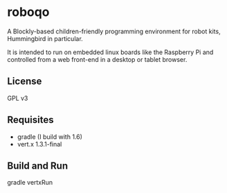 roboqo
======

A Blockly-based children-friendly programming environment for robot kits, Hummingbird in particular.

It is intended to run on embedded linux boards like the Raspberry Pi and controlled from a web front-end in a desktop or tablet browser.


License
-------

GPL v3

Requisites
----------

* gradle (I build with 1.6)
* vert.x 1.3.1-final

Build and Run
-------------

gradle vertxRun
